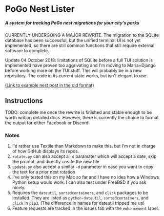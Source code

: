 # PoGo Nest Lister

##### A system for tracking PoGo nest migrations for your city's parks

CURRENTLY UNDERGOING A MAJOR REWRITE.  The migration to the SQLite database has
been successful, but the unified terminal UI is not yet implemented, so there
are still common functions that still require external software to complete.

Update 04 October 2018: limitations of SQLite before a full TUI solution is
implemented have proven too aggrivating and I'm moving to Maria+Django before
working more on the TUI stuff.  This will probably be in a new repository.  The
code in its current state works, but isn't elegant to use.

[(Link to example nest post in the old format)](https://www.facebook.com/groups/pokemongocolumbus/permalink/426082914471361/)

## Instructions

TODO: complete me once the rewrite is finished and stable enough to be worth
writing detailed docs.  However, there is currently the choice to format the
output for either Facebook or Discord.

### Notes

1. I'd rather use Textile than Markdown to make this, but I'm not in charge of
   how GitHub displays its repos.
2. `rotate.py` can also accept a `-d` paramater which will accept a date, skip
   the prompt, and directly create the new file
3. `update.py` also accept a similar `-d` parameter in case you want to copy
   the text for a prior nest rotation
4. I've only tested this on my Mac so far and I have no idea how a Windows
   Python setup would work.  I can also test under FreeBSD if you ask nicely.
5. Requires the `dateutil`, `sortedcontainers`, and `click` packages to be
   installed.  They are listed as `python-dateutil`, `sortedcontainers`, and
`click` in `pip3`.  (The difference in names for dateutil tripped me up)
6. Feature requests are tracked in the issues tab with the `enhancement` label.
